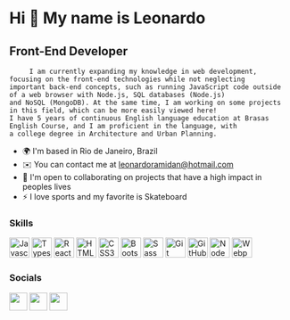 Hi 👋 My name is Leonardo
==========================

Front-End Developer
-----------------------------

         I am currently expanding my knowledge in web development, focusing on the front-end technologies while not neglecting
    important back-end concepts, such as running JavaScript code outside of a web browser with Node.js, SQL databases (Node.js)
    and NoSQL (MongoDB). At the same time, I am working on some projects in this field, which can be more easily viewed here!
    I have 5 years of continuous English language education at Brasas English Course, and I am proficient in the language, with
    a college degree in Architecture and Urban Planning.


* 🌍  I'm based in Rio de Janeiro, Brazil
* ✉️  You can contact me at [leonardoramidan@hotmail.com](mailto:leonardoramidan@hotmail.com)
* 🤝  I'm open to collaborating on projects that have a high impact in peoples lives
* ⚡  I love sports and my favorite is Skateboard


### Skills

<p align="left">
<a href="https://developer.mozilla.org/en-US/docs/Web/JavaScript" target="_blank" rel="noreferrer"><img src="https://raw.githubusercontent.com/danielcranney/readme-generator/main/public/icons/skills/javascript-colored.svg" width="36" height="36" alt="Javascript" /></a>          
<a href="https://www.typescriptlang.org/" target="_blank" rel="noreferrer"><img src="https://raw.githubusercontent.com/danielcranney/readme-generator/main/public/icons/skills/typescript-colored.svg" width="36" height="36" alt="Typescript" /></a>
<a href="https://reactjs.org/" target="_blank" rel="noreferrer"><img src="https://raw.githubusercontent.com/danielcranney/readme-generator/main/public/icons/skills/react-colored.svg" width="36" height="36" alt="React" /></a>   
<a href="https://developer.mozilla.org/en-US/docs/Glossary/HTML5" target="_blank" rel="noreferrer"><img src="https://cdn.jsdelivr.net/gh/devicons/devicon/icons/html5/html5-original-wordmark.svg" width="36" height="36" alt="HTML5" /></a>          
<a href="https://developer.mozilla.org/en-US/docs/Web/CSS" target="_blank" rel="noreferrer"><img src="https://cdn.jsdelivr.net/gh/devicons/devicon/icons/css3/css3-original-wordmark.svg" width="36" height="36" alt="CSS3" /></a>
<a href="https://getbootstrap.com/docs/4.1/getting-started/introduction/" target="_blank" rel="noreferrer"><img src="https://cdn.jsdelivr.net/gh/devicons/devicon/icons/bootstrap/bootstrap-original-wordmark.svg" width="36" height="36" alt="Bootstrap" /></a>
<a href="https://sass-lang.com/documentation/" target="_blank" rel="noreferrer"><img src="https://cdn.jsdelivr.net/gh/devicons/devicon/icons/sass/sass-original.svg" width="36" height="36" alt="Sass" /></a>
<a href="https://git-scm.com/doc" target="_blank" rel="noreferrer"><img src="https://cdn.jsdelivr.net/gh/devicons/devicon/icons/git/git-plain.svg" width="36" height="36" alt="Git" /></a>
<a href="https://docs.github.com/" target="_blank" rel="noreferrer"><img src="https://cdn.jsdelivr.net/gh/devicons/devicon/icons/github/github-original.svg" width="36" height="36" alt="GitHub" /></a> 
<a href="https://nodejs.org/en/" target="_blank" rel="noreferrer"><img src="https://raw.githubusercontent.com/danielcranney/readme-generator/main/public/icons/skills/nodejs-colored.svg" width="36" height="36" alt="NodeJS" /></a>           
<a href="https://webpack.js.org/" target="_blank" rel="noreferrer"><img src="https://raw.githubusercontent.com/danielcranney/readme-generator/main/public/icons/skills/webpack-colored.svg" width="36" height="36" alt="Webpack" /></a>
</p>

<!--![Leonardo GitHub stats](https://github-readme-stats.vercel.app/api?username=LeoRam84&show_icons=true&theme=dracula&count_private=true)-->
### Socials

<p align="left">
<a href="https://www.linkedin.com/in/leonardocram/" target="_blank" rel="noreferrer"><img src="https://raw.githubusercontent.com/danielcranney/readme-generator/main/public/icons/socials/linkedin.svg" width="32" height="32" /></a> 
<a href="https://www.github.com/LeoRam84" target="_blank" rel="noreferrer"><img src="https://cdn.jsdelivr.net/gh/devicons/devicon/icons/github/github-original.svg" width="32" height="32" /></a>
<a href="https://discord.com/users/Kotzen#4262" target="_blank" rel="noreferrer"><img src="https://raw.githubusercontent.com/danielcranney/readme-generator/main/public/icons/socials/discord.svg" width="32" height="32" /></a>
</p>
